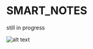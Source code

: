 # SMART_NOTES
still in progress

![alt text](https://github.com/[SuryaKumarM]/[SMART_NOTES]/blob/[img]/img.jpg?raw=true)


